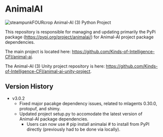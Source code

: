 # AnimalAI
![steampunkFOURcrop](https://github.com/Kinds-of-Intelligence-CFI/animal-ai/assets/65875290/df798f4a-cb2c-416f-a150-093b9382a621)
Animal-AI (3) Python Project

This repository is responsible for managing and updating primarily the PyPi package (https://pypi.org/project/animalai/) for Animal-AI project package dependencies. 

The main project is located here: https://github.com/Kinds-of-Intelligence-CFI/animal-ai.

The Animal-AI (3) Unity project repository is here: https://github.com/Kinds-of-Intelligence-CFI/animal-ai-unity-project.

## Version History

- v3.0.2
  - Fixed major pacakge dependency issues, related to mlagents 0.30.0, protopuf, and shimy.
  - Updated project setup.py to accomodate the latest version of Animal-AI package dependencies.
    - Users can now use # pip install animalai # to install from PyPI directly (previously had to be done via locally). 
